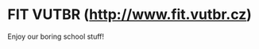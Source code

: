 FIT VUTBR (http://www.fit.vutbr.cz)
===================================

Enjoy our boring school stuff!

